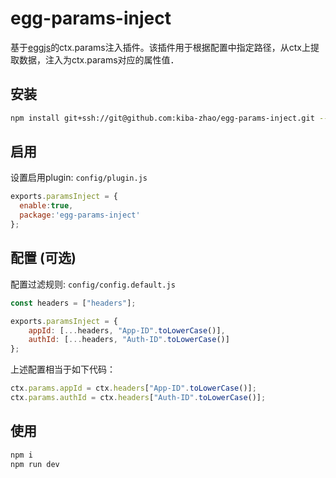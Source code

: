 # egg-params-inject #
基于[eggjs](https://eggjs.org/zh-cn/index.html)的ctx.params注入插件。该插件用于根据配置中指定路径，从ctx上提取数据，注入为ctx.params对应的属性值．

## 安装 ##
```bash
npm install git+ssh://git@github.com:kiba-zhao/egg-params-inject.git --save
```

## 启用 ##
设置启用plugin: `config/plugin.js`
```javascript
exports.paramsInject = {
  enable:true,
  package:'egg-params-inject'
};
```

## 配置 (可选) ##
配置过滤规则: `config/config.default.js`
```javascript
const headers = ["headers"];

exports.paramsInject = {
    appId: [...headers, "App-ID".toLowerCase()],
    authId: [...headers, "Auth-ID".toLowerCase()]
};
```
上述配置相当于如下代码：

``` javascript
ctx.params.appId = ctx.headers["App-ID".toLowerCase()];
ctx.params.authId = ctx.headers["Auth-ID".toLowerCase()];
```

## 使用 ##

```bash
npm i
npm run dev
```
